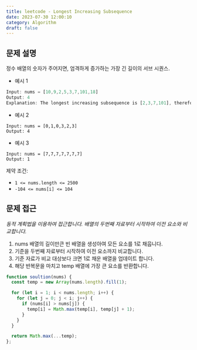 ```yaml
---
title: leetcode - Longest Increasing Subsequence
date: 2023-07-30 12:00:10
category: Algorithm
draft: false
---
```


## 문제 설명

정수 배열의 숫자가 주어지면, 엄격하게 증가하는 가장 긴 길이의 서브 시퀀스.

- 예시 1

```javascript
Input: nums = [10,9,2,5,3,7,101,18]
Output: 4
Explanation: The longest increasing subsequence is [2,3,7,101], therefore the length is 4.
```

- 예시 2

```
Input: nums = [0,1,0,3,2,3]
Output: 4
```

- 예시 3

```
Input: nums = [7,7,7,7,7,7,7]
Output: 1
```



제약 조건:

- `1 <= nums.length <= 2500`
- `-104 <= nums[i] <= 104`

## 문제 접근

_동적 계획법을 이용하여 접근합니다. 배열의 두번째 자료부터 시작하여 이전 요소와 비교합니다._

1. nums 배열의 길이만큰 빈 배열을 생성아여 모든 요소를 1로 채웁니다.
1. 기준을 두번째 자료부터 시작하여 이전 요소까지 비교합니다. 
1. 기준 자료가 비교 대상보다 크면 1로 채운 배열을 업데이트 합니다. 
1. 해당 반복문을 마치고 temp 배열에 가장 큰 요소를 반환합니다.

```javascript
function soultion(nums) {
  const temp = new Array(nums.length).fill(1);

  for (let i = 1; i < nums.length; i++) {
    for (let j = 0; j < i; j++) {
      if (nums[i] > nums[j]) {
        temp[i] = Math.max(temp[i], temp[j] + 1);
      }
    }
  }

  return Math.max(...temp);
};
```
